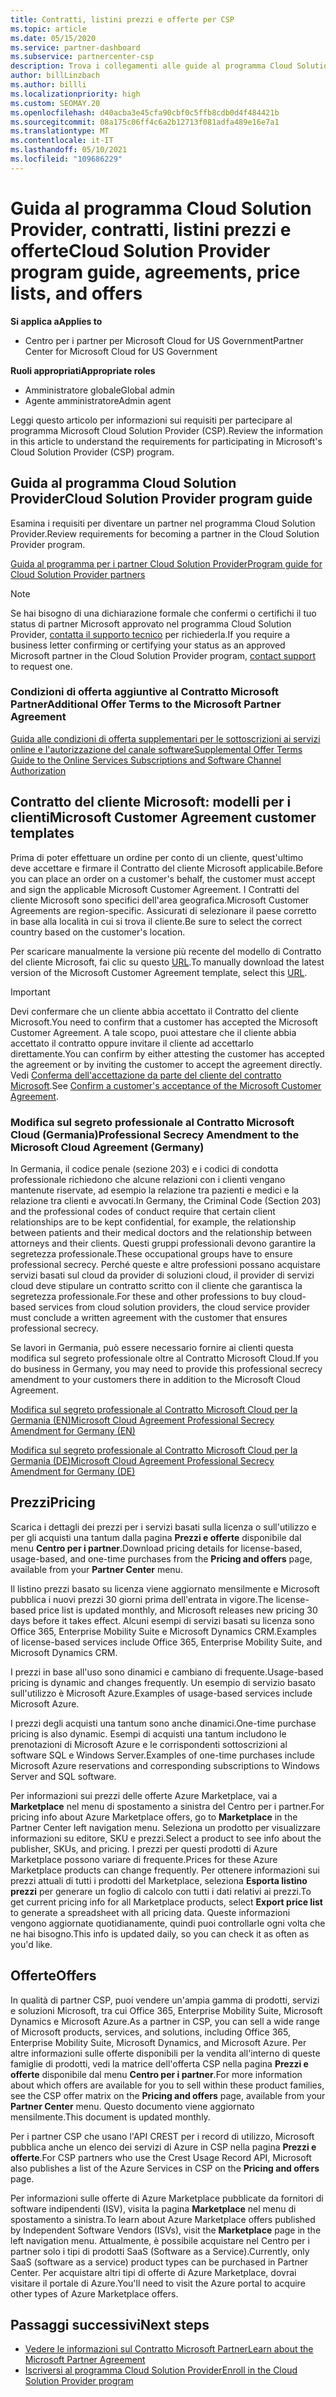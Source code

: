 ```yaml
---
title: Contratti, listini prezzi e offerte per CSP
ms.topic: article
ms.date: 05/15/2020
ms.service: partner-dashboard
ms.subservice: partnercenter-csp
description: Trova i collegamenti alle guide al programma Cloud Solution Provider, ai contratti per i partner, ai contratti per i clienti, ai listini prezzi e alle offerte.
author: billLinzbach
ms.author: billli
ms.localizationpriority: high
ms.custom: SEOMAY.20
ms.openlocfilehash: d40acba3e45cfa90cbf0c5ffb8cdb0d4f484421b
ms.sourcegitcommit: 08a175c06ff4c6a2b12713f081adfa489e16e7a1
ms.translationtype: MT
ms.contentlocale: it-IT
ms.lasthandoff: 05/10/2021
ms.locfileid: "109686229"
---
```

# <a name="cloud-solution-provider-program-guide-agreements-price-lists-and-offers"></a><span data-ttu-id="bd8ba-103">Guida al programma Cloud Solution Provider, contratti, listini prezzi e offerte</span><span class="sxs-lookup"><span data-stu-id="bd8ba-103">Cloud Solution Provider program guide, agreements, price lists, and offers</span></span>

<span data-ttu-id="bd8ba-104">**Si applica a**</span><span class="sxs-lookup"><span data-stu-id="bd8ba-104">**Applies to**</span></span>

- <span data-ttu-id="bd8ba-105">Centro per i partner per Microsoft Cloud for US Government</span><span class="sxs-lookup"><span data-stu-id="bd8ba-105">Partner Center for Microsoft Cloud for US Government</span></span>

<span data-ttu-id="bd8ba-106">**Ruoli appropriati**</span><span class="sxs-lookup"><span data-stu-id="bd8ba-106">**Appropriate roles**</span></span>

- <span data-ttu-id="bd8ba-107">Amministratore globale</span><span class="sxs-lookup"><span data-stu-id="bd8ba-107">Global admin</span></span>
- <span data-ttu-id="bd8ba-108">Agente amministratore</span><span class="sxs-lookup"><span data-stu-id="bd8ba-108">Admin agent</span></span>

<span data-ttu-id="bd8ba-109">Leggi questo articolo per informazioni sui requisiti per partecipare al programma Microsoft Cloud Solution Provider (CSP).</span><span class="sxs-lookup"><span data-stu-id="bd8ba-109">Review the information in this article to understand the requirements for participating in Microsoft's Cloud Solution Provider (CSP) program.</span></span>

## <a name="cloud-solution-provider-program-guide"></a><span data-ttu-id="bd8ba-110">Guida al programma Cloud Solution Provider</span><span class="sxs-lookup"><span data-stu-id="bd8ba-110">Cloud Solution Provider program guide</span></span>

<span data-ttu-id="bd8ba-111">Esamina i requisiti per diventare un partner nel programma Cloud Solution Provider.</span><span class="sxs-lookup"><span data-stu-id="bd8ba-111">Review requirements for becoming a partner in the Cloud Solution Provider program.</span></span>

[<span data-ttu-id="bd8ba-112">Guida al programma per i partner Cloud Solution Provider</span><span class="sxs-lookup"><span data-stu-id="bd8ba-112">Program guide for Cloud Solution Provider partners</span></span>](https://go.microsoft.com/fwlink/p/?LinkId=617100)

>[!Note]
><span data-ttu-id="bd8ba-113">Se hai bisogno di una dichiarazione formale che confermi o certifichi il tuo status di partner Microsoft approvato nel programma Cloud Solution Provider, [contatta il supporto tecnico](https://partner.microsoft.com/pcv/servicerequests/create) per richiederla.</span><span class="sxs-lookup"><span data-stu-id="bd8ba-113">If you require a business letter confirming or certifying your status as an approved Microsoft partner in the Cloud Solution Provider program, [contact support](https://partner.microsoft.com/pcv/servicerequests/create) to request one.</span></span>

### <a name="additional-offer-terms-to-the-microsoft-partner-agreement"></a><span data-ttu-id="bd8ba-114">Condizioni di offerta aggiuntive al Contratto Microsoft Partner</span><span class="sxs-lookup"><span data-stu-id="bd8ba-114">Additional Offer Terms to the Microsoft Partner Agreement</span></span>

[<span data-ttu-id="bd8ba-115">Guida alle condizioni di offerta supplementari per le sottoscrizioni ai servizi online e l'autorizzazione del canale software</span><span class="sxs-lookup"><span data-stu-id="bd8ba-115">Supplemental Offer Terms Guide to the Online Services Subscriptions and Software Channel Authorization</span></span>](https://query.prod.cms.rt.microsoft.com/cms/api/am/binary/RE3NOo7)

## <a name="microsoft-customer-agreement-customer-templates"></a><span data-ttu-id="bd8ba-116">Contratto del cliente Microsoft: modelli per i clienti</span><span class="sxs-lookup"><span data-stu-id="bd8ba-116">Microsoft Customer Agreement customer templates</span></span>

<span data-ttu-id="bd8ba-117">Prima di poter effettuare un ordine per conto di un cliente, quest'ultimo deve accettare e firmare il Contratto del cliente Microsoft applicabile.</span><span class="sxs-lookup"><span data-stu-id="bd8ba-117">Before you can place an order on a customer's behalf, the customer must accept and sign the applicable Microsoft Customer Agreement.</span></span> <span data-ttu-id="bd8ba-118">I Contratti del cliente Microsoft sono specifici dell'area geografica.</span><span class="sxs-lookup"><span data-stu-id="bd8ba-118">Microsoft Customer Agreements are region-specific.</span></span> <span data-ttu-id="bd8ba-119">Assicurati di selezionare il paese corretto in base alla località in cui si trova il cliente.</span><span class="sxs-lookup"><span data-stu-id="bd8ba-119">Be sure to select the correct country based on the customer's location.</span></span>

<span data-ttu-id="bd8ba-120">Per scaricare manualmente la versione più recente del modello di Contratto del cliente Microsoft, fai clic su questo [URL](https://aka.ms/customeragreement).</span><span class="sxs-lookup"><span data-stu-id="bd8ba-120">To manually download the latest version of the Microsoft Customer Agreement template, select this [URL](https://aka.ms/customeragreement).</span></span>

>[!IMPORTANT]
><span data-ttu-id="bd8ba-121">Devi confermare che un cliente abbia accettato il Contratto del cliente Microsoft.</span><span class="sxs-lookup"><span data-stu-id="bd8ba-121">You need to confirm that a customer has accepted the Microsoft Customer Agreement.</span></span> <span data-ttu-id="bd8ba-122">A tale scopo, puoi attestare che il cliente abbia accettato il contratto oppure invitare il cliente ad accettarlo direttamente.</span><span class="sxs-lookup"><span data-stu-id="bd8ba-122">You can confirm by either attesting the customer has accepted the agreement or by inviting the customer to accept the agreement directly.</span></span> <span data-ttu-id="bd8ba-123">Vedi [Conferma dell'accettazione da parte del cliente del contratto Microsoft](confirm-customer-agreement.md).</span><span class="sxs-lookup"><span data-stu-id="bd8ba-123">See [Confirm a customer's acceptance of the Microsoft Customer Agreement](confirm-customer-agreement.md).</span></span>

### <a name="professional-secrecy-amendment-to-the-microsoft-cloud-agreement-germany"></a><span data-ttu-id="bd8ba-124">Modifica sul segreto professionale al Contratto Microsoft Cloud (Germania)</span><span class="sxs-lookup"><span data-stu-id="bd8ba-124">Professional Secrecy Amendment to the Microsoft Cloud Agreement (Germany)</span></span>

<span data-ttu-id="bd8ba-125">In Germania, il codice penale (sezione 203) e i codici di condotta professionale richiedono che alcune relazioni con i clienti vengano mantenute riservate, ad esempio la relazione tra pazienti e medici e la relazione tra clienti e avvocati.</span><span class="sxs-lookup"><span data-stu-id="bd8ba-125">In Germany, the Criminal Code (Section 203) and the professional codes of conduct require that certain client relationships are to be kept confidential, for example, the relationship between patients and their medical doctors and the relationship between attorneys and their clients.</span></span> <span data-ttu-id="bd8ba-126">Questi gruppi professionali devono garantire la segretezza professionale.</span><span class="sxs-lookup"><span data-stu-id="bd8ba-126">These occupational groups have to ensure professional secrecy.</span></span> <span data-ttu-id="bd8ba-127">Perché queste e altre professioni possano acquistare servizi basati sul cloud da provider di soluzioni cloud, il provider di servizi cloud deve stipulare un contratto scritto con il cliente che garantisca la segretezza professionale.</span><span class="sxs-lookup"><span data-stu-id="bd8ba-127">For these and other professions to buy cloud-based services from cloud solution providers, the cloud service provider must conclude a written agreement with the customer that ensures professional secrecy.</span></span>

<span data-ttu-id="bd8ba-128">Se lavori in Germania, può essere necessario fornire ai clienti questa modifica sul segreto professionale oltre al Contratto Microsoft Cloud.</span><span class="sxs-lookup"><span data-stu-id="bd8ba-128">If you do business in Germany, you may need to provide this professional secrecy amendment to your customers there in addition to the Microsoft Cloud Agreement.</span></span>

[<span data-ttu-id="bd8ba-129">Modifica sul segreto professionale al Contratto Microsoft Cloud per la Germania (EN)</span><span class="sxs-lookup"><span data-stu-id="bd8ba-129">Microsoft Cloud Agreement Professional Secrecy Amendment for Germany (EN)</span></span>](https://go.microsoft.com/fwlink/?linkid=2030827&clcid=0x409)

[<span data-ttu-id="bd8ba-130">Modifica sul segreto professionale al Contratto Microsoft Cloud per la Germania (DE)</span><span class="sxs-lookup"><span data-stu-id="bd8ba-130">Microsoft Cloud Agreement Professional Secrecy Amendment for Germany (DE)</span></span>](https://go.microsoft.com/fwlink/?linkid=2030827&clcid=0x407)

## <a name="pricing"></a><span data-ttu-id="bd8ba-131">Prezzi</span><span class="sxs-lookup"><span data-stu-id="bd8ba-131">Pricing</span></span>

<span data-ttu-id="bd8ba-132">Scarica i dettagli dei prezzi per i servizi basati sulla licenza o sull'utilizzo e per gli acquisti una tantum dalla pagina **Prezzi e offerte** disponibile dal menu **Centro per i partner**.</span><span class="sxs-lookup"><span data-stu-id="bd8ba-132">Download pricing details for license-based, usage-based, and one-time purchases from the **Pricing and offers** page, available from your **Partner Center** menu.</span></span>

<span data-ttu-id="bd8ba-133">Il listino prezzi basato su licenza viene aggiornato mensilmente e Microsoft pubblica i nuovi prezzi 30 giorni prima dell'entrata in vigore.</span><span class="sxs-lookup"><span data-stu-id="bd8ba-133">The license-based price list is updated monthly, and Microsoft releases new pricing 30 days before it takes effect.</span></span> <span data-ttu-id="bd8ba-134">Alcuni esempi di servizi basati su licenza sono Office 365, Enterprise Mobility Suite e Microsoft Dynamics CRM.</span><span class="sxs-lookup"><span data-stu-id="bd8ba-134">Examples of license-based services include Office 365, Enterprise Mobility Suite, and Microsoft Dynamics CRM.</span></span> 

<span data-ttu-id="bd8ba-135">I prezzi in base all'uso sono dinamici e cambiano di frequente.</span><span class="sxs-lookup"><span data-stu-id="bd8ba-135">Usage-based pricing is dynamic and changes frequently.</span></span> <span data-ttu-id="bd8ba-136">Un esempio di servizio basato sull'utilizzo è Microsoft Azure.</span><span class="sxs-lookup"><span data-stu-id="bd8ba-136">Examples of usage-based services include Microsoft Azure.</span></span>

<span data-ttu-id="bd8ba-137">I prezzi degli acquisti una tantum sono anche dinamici.</span><span class="sxs-lookup"><span data-stu-id="bd8ba-137">One-time purchase pricing is also dynamic.</span></span> <span data-ttu-id="bd8ba-138">Esempi di acquisti una tantum includono le prenotazioni di Microsoft Azure e le corrispondenti sottoscrizioni al software SQL e Windows Server.</span><span class="sxs-lookup"><span data-stu-id="bd8ba-138">Examples of one-time purchases include Microsoft Azure reservations and corresponding subscriptions to Windows Server and SQL software.</span></span>

<span data-ttu-id="bd8ba-139">Per informazioni sui prezzi delle offerte Azure Marketplace, vai a **Marketplace** nel menu di spostamento a sinistra del Centro per i partner.</span><span class="sxs-lookup"><span data-stu-id="bd8ba-139">For pricing info about Azure Marketplace offers, go to **Marketplace** in the Partner Center left navigation menu.</span></span> <span data-ttu-id="bd8ba-140">Seleziona un prodotto per visualizzare informazioni su editore, SKU e prezzi.</span><span class="sxs-lookup"><span data-stu-id="bd8ba-140">Select a product to see info about the publisher, SKUs, and pricing.</span></span> <span data-ttu-id="bd8ba-141">I prezzi per questi prodotti di Azure Marketplace possono variare di frequente.</span><span class="sxs-lookup"><span data-stu-id="bd8ba-141">Prices for these Azure Marketplace products can change frequently.</span></span> <span data-ttu-id="bd8ba-142">Per ottenere informazioni sui prezzi attuali di tutti i prodotti del Marketplace, seleziona **Esporta listino prezzi** per generare un foglio di calcolo con tutti i dati relativi ai prezzi.</span><span class="sxs-lookup"><span data-stu-id="bd8ba-142">To get current pricing info for all Marketplace products, select **Export price list** to generate a spreadsheet with all pricing data.</span></span> <span data-ttu-id="bd8ba-143">Queste informazioni vengono aggiornate quotidianamente, quindi puoi controllarle ogni volta che ne hai bisogno.</span><span class="sxs-lookup"><span data-stu-id="bd8ba-143">This info is updated daily, so you can check it as often as you'd like.</span></span>

## <a name="offers"></a><span data-ttu-id="bd8ba-144">Offerte</span><span class="sxs-lookup"><span data-stu-id="bd8ba-144">Offers</span></span>

<span data-ttu-id="bd8ba-145">In qualità di partner CSP, puoi vendere un'ampia gamma di prodotti, servizi e soluzioni Microsoft, tra cui Office 365, Enterprise Mobility Suite, Microsoft Dynamics e Microsoft Azure.</span><span class="sxs-lookup"><span data-stu-id="bd8ba-145">As a partner in CSP, you can sell a wide range of Microsoft products, services, and solutions, including Office 365, Enterprise Mobility Suite, Microsoft Dynamics, and Microsoft Azure.</span></span> <span data-ttu-id="bd8ba-146">Per altre informazioni sulle offerte disponibili per la vendita all'interno di queste famiglie di prodotti, vedi la matrice dell'offerta CSP nella pagina **Prezzi e offerte** disponibile dal menu **Centro per i partner**.</span><span class="sxs-lookup"><span data-stu-id="bd8ba-146">For more information about which offers are available for you to sell within these product families, see the CSP offer matrix on the **Pricing and offers** page, available from your **Partner Center** menu.</span></span> <span data-ttu-id="bd8ba-147">Questo documento viene aggiornato mensilmente.</span><span class="sxs-lookup"><span data-stu-id="bd8ba-147">This document is updated monthly.</span></span>

<span data-ttu-id="bd8ba-148">Per i partner CSP che usano l'API CREST per i record di utilizzo, Microsoft pubblica anche un elenco dei servizi di Azure in CSP nella pagina **Prezzi e offerte**.</span><span class="sxs-lookup"><span data-stu-id="bd8ba-148">For CSP partners who use the Crest Usage Record API, Microsoft also publishes a list of the Azure Services in CSP on the **Pricing and offers** page.</span></span>

<span data-ttu-id="bd8ba-149">Per informazioni sulle offerte di Azure Marketplace pubblicate da fornitori di software indipendenti (ISV), visita la pagina **Marketplace** nel menu di spostamento a sinistra.</span><span class="sxs-lookup"><span data-stu-id="bd8ba-149">To learn about Azure Marketplace offers published by Independent Software Vendors  (ISVs), visit the **Marketplace** page in the left navigation menu.</span></span> <span data-ttu-id="bd8ba-150">Attualmente, è possibile acquistare nel Centro per i partner solo i tipi di prodotti SaaS (Software as a Service).</span><span class="sxs-lookup"><span data-stu-id="bd8ba-150">Currently, only SaaS (software as a service) product types can be purchased in Partner Center.</span></span> <span data-ttu-id="bd8ba-151">Per acquistare altri tipi di offerte di Azure Marketplace, dovrai visitare il portale di Azure.</span><span class="sxs-lookup"><span data-stu-id="bd8ba-151">You'll need to visit the Azure portal to acquire other types of Azure Marketplace offers.</span></span>

## <a name="next-steps"></a><span data-ttu-id="bd8ba-152">Passaggi successivi</span><span class="sxs-lookup"><span data-stu-id="bd8ba-152">Next steps</span></span>

- [<span data-ttu-id="bd8ba-153">Vedere le informazioni sul Contratto Microsoft Partner</span><span class="sxs-lookup"><span data-stu-id="bd8ba-153">Learn about the Microsoft Partner Agreement</span></span>](microsoft-partner-agreement.md)
- [<span data-ttu-id="bd8ba-154">Iscriversi al programma Cloud Solution Provider</span><span class="sxs-lookup"><span data-stu-id="bd8ba-154">Enroll in the Cloud Solution Provider program</span></span>](enrolling-in-the-csp-program.md)
